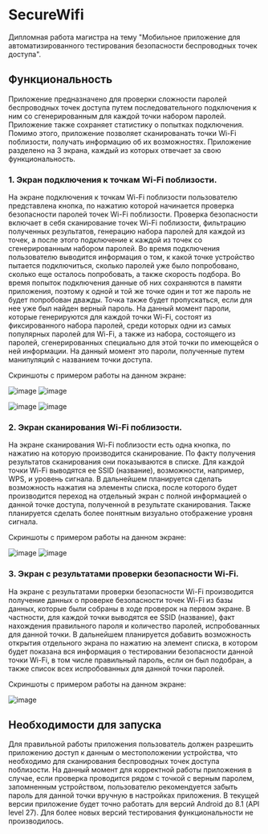 # SecureWifi
Дипломная работа магистра на тему "Мобильное приложение для автоматизированного тестирования безопасности беспроводных точек доступа".
## Функциональность
Приложение предназначено для проверки сложности паролей беспроводных точек доступа путем последовательного подключения к ним со сгенерированным для каждой точки набором паролей. Приложение также сохраняет статистику о попытках подключения. Помимо этого, приложение позволяет сканированать точки Wi-Fi поблизости, получать информацию об их возможностях.
Приложение разделено на 3 экрана, каждый из которых отвечает за свою функциональность.

### 1.	Экран подключения к точкам Wi-Fi поблизости.
На экране подключения к точкам Wi-Fi поблизости пользователю представлена кнопка, по нажатию которой начинается проверка безопасности паролей точек Wi-Fi поблизости. Проверка безопасности включает в себя сканирование точек Wi-Fi поблизости, фильтрацию полученных результатов, генерацию набора паролей для каждой из точек, а после этого подключение к каждой из точек со сгенерированным набором паролей. Во время подключения пользователю выводится информация о том, к какой точке устройство пытается подключиться, сколько паролей уже было попробовано, сколько еще осталось попробовать, а также скорость подбора.
Во время попыток подключения данные об них сохраняются в памяти приложения, поэтому к одной и той же точке один и тот же пароль не будет попробован дважды. Точка также будет пропускаться, если для нее уже был найден верный пароль.
На данный момент пароли, которые генерируются для каждой точки Wi-Fi, состоят из фиксированного набора паролей, среди которых одни из самых популярных паролей для Wi-Fi, а также из набора, состоящего из паролей, сгенерированных специально для этой точки по имеющейся о ней информации. На данный момент это пароли, полученные путем манипуляций с названием точки доступа.

Скриншоты с примером работы на данном экране:

![image](https://github.com/MaverickBattler/SecureWifi/assets/73700612/ebf75679-1447-47be-8169-2e0d5e60c9f2)
![image](https://github.com/MaverickBattler/SecureWifi/assets/73700612/db410b81-3729-4d8b-81f9-2780b3a859b6)

![image](https://github.com/MaverickBattler/SecureWifi/assets/73700612/c3393537-fb92-43cf-be01-2ac83f14f0f9)
![image](https://github.com/MaverickBattler/SecureWifi/assets/73700612/fa5c8cdf-a7aa-4395-9855-ae3dd602c8ea)

### 2.	Экран сканирования Wi-Fi поблизости.
На экране сканирования Wi-Fi поблизости есть одна кнопка, по нажатию на которую производится сканирование. По факту получения результатов сканирования они показываются в списке. Для каждой точки Wi-Fi выводятся ее SSID (название), возможности, например, WPS, и уровень сигнала. В дальнейшем планируется сделать возможность нажатия на элементы списка, после которого будет производится переход на отдельный экран с полной информацией о данной точке доступа, полученной в результате сканирования. Также планируется сделать более понятным визуально отображение уровня сигнала.

Скриншоты с примером работы на данном экране:

![image](https://github.com/MaverickBattler/SecureWifi/assets/73700612/566eb795-2445-482c-a2ea-6f2808cb25d8)
![image](https://github.com/MaverickBattler/SecureWifi/assets/73700612/fa45901f-3ec3-4114-9984-4d83ede58da2)

### 3.	Экран с результатами проверки безопасности Wi-Fi.
На экране с результатами проверки безопасности Wi-Fi производится получение данных о проверке безопасности точек Wi-Fi из базы данных, которые были собраны в ходе проверок на первом экране. В частности, для каждой точки выводятся ее SSID (название), факт нахождения правильного пароля и количество паролей, испробованных для данной точки. В дальнейшем планируется добавить возможность открытия отдельного экрана по нажатию на элемент списка, в котором будет показана вся информация о тестировании безопасности данной точки Wi-Fi, в том числе правильный пароль, если он был подобран, а также список всех испробованных для данной точки паролей.

Скриншоты с примером работы на данном экране:

![image](https://github.com/MaverickBattler/SecureWifi/assets/73700612/93e961a0-9ebe-4c75-8e4f-ff7673377676)

## Необходимости для запуска
Для правильной работы приложения пользователь должен разрешить приложению доступ к данным о местоположении устройства, что необходимо для сканирования беспроводных точек доступа поблизости.
На данный момент для корректной работы приложения в случае, если проверка проводится рядом с точкой с верным паролем, запомненным устройством, пользователю рекомендуется забыть пароль для данной точки вручную в настройках приложения.
В текущей версии приложение будет точно работать для версий Android до 8.1 (API level 27). Для более новых версий тестирования функциональности не производилось.
